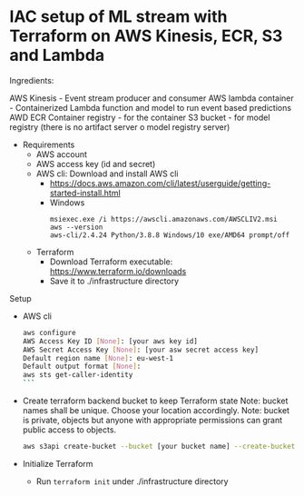 # IAC setup of ML stream with Terraform on AWS Kinesis, ECR, S3 and Lambda

Ingredients:

AWS Kinesis - Event stream producer and consumer
AWS lambda container - Containerized Lambda function and model to run event based predictions
AWD ECR Container registry - for the container
S3 bucket - for model registry (there is no artifact server o model registry server)

- Requirements
  - AWS account
  - AWS access key (id and secret)
  - AWS cli: Download and install AWS cli
    - https://docs.aws.amazon.com/cli/latest/userguide/getting-started-install.html  
    - Windows
      ```
      msiexec.exe /i https://awscli.amazonaws.com/AWSCLIV2.msi
      aws --version
      aws-cli/2.4.24 Python/3.8.8 Windows/10 exe/AMD64 prompt/off
      ```
  - Terraform
    - Download Terraform executable: https://www.terraform.io/downloads
    - Save it to ./infrastructure directory

Setup
   
  - AWS cli
      ````bash
      aws configure
      AWS Access Key ID [None]: [your aws key id]
      AWS Secret Access Key [None]: [your asw secret access key]
      Default region name [None]: eu-west-1
      Default output format [None]:
      aws sts get-caller-identity
      ```
  - Create terraform backend bucket to keep Terraform state
    Note: bucket names shall be unique. Choose your location accordingly.
    Note: bucket is private, objects  but anyone with appropriate permissions can grant public access to objects.
    ```bash
    aws s3api create-bucket --bucket [your bucket name] --create-bucket-configuration LocationConstraint=eu-west-1
    ```

  - Initialize Terraform
    - Run `terraform init` under ./infrastructure directory

